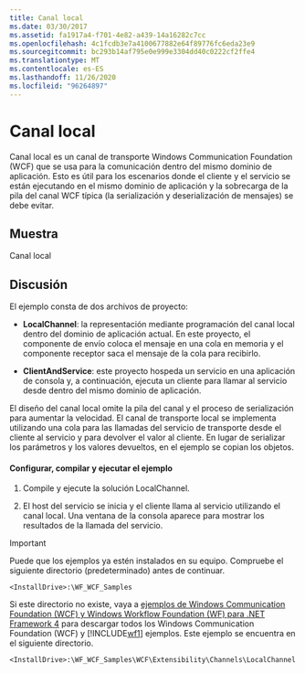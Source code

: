```yaml
---
title: Canal local
ms.date: 03/30/2017
ms.assetid: fa1917a4-f701-4e82-a439-14a16282c7cc
ms.openlocfilehash: 4c1fcdb3e7a4100677882e64f89776fc6eda23e9
ms.sourcegitcommit: bc293b14af795e0e999e3304dd40c0222cf2ffe4
ms.translationtype: MT
ms.contentlocale: es-ES
ms.lasthandoff: 11/26/2020
ms.locfileid: "96264897"
---
```

# <a name="local-channel"></a>Canal local

Canal local es un canal de transporte Windows Communication Foundation (WCF) que se usa para la comunicación dentro del mismo dominio de aplicación. Esto es útil para los escenarios donde el cliente y el servicio se están ejecutando en el mismo dominio de aplicación y la sobrecarga de la pila del canal WCF típica (la serialización y deserialización de mensajes) se debe evitar.  
  
## <a name="demonstrates"></a>Muestra  

 Canal local  
  
## <a name="discussion"></a>Discusión  

 El ejemplo consta de dos archivos de proyecto:  
  
- **LocalChannel**: la representación mediante programación del canal local dentro del dominio de aplicación actual. En este proyecto, el componente de envío coloca el mensaje en una cola en memoria y el componente receptor saca el mensaje de la cola para recibirlo.  
  
- **ClientAndService**: este proyecto hospeda un servicio en una aplicación de consola y, a continuación, ejecuta un cliente para llamar al servicio desde dentro del mismo dominio de aplicación.  
  
 El diseño del canal local omite la pila del canal y el proceso de serialización para aumentar la velocidad. El canal de transporte local se implementa utilizando una cola para las llamadas del servicio de transporte desde el cliente al servicio y para devolver el valor al cliente. En lugar de serializar los parámetros y los valores devueltos, en el ejemplo se copian los objetos.  
  
#### <a name="to-set-up-build-and-run-the-sample"></a>Configurar, compilar y ejecutar el ejemplo  
  
1. Compile y ejecute la solución LocalChannel.  
  
2. El host del servicio se inicia y el cliente llama al servicio utilizando el canal local. Una ventana de la consola aparece para mostrar los resultados de la llamada del servicio.  
  
> [!IMPORTANT]
> Puede que los ejemplos ya estén instalados en su equipo. Compruebe el siguiente directorio (predeterminado) antes de continuar.  
>
> `<InstallDrive>:\WF_WCF_Samples`  
>
> Si este directorio no existe, vaya a [ejemplos de Windows Communication Foundation (WCF) y Windows Workflow Foundation (WF) para .NET Framework 4](https://www.microsoft.com/download/details.aspx?id=21459) para descargar todos los Windows Communication Foundation (WCF) y [!INCLUDE[wf1](../../../../includes/wf1-md.md)] ejemplos. Este ejemplo se encuentra en el siguiente directorio.  
>
> `<InstallDrive>:\WF_WCF_Samples\WCF\Extensibility\Channels\LocalChannel`
